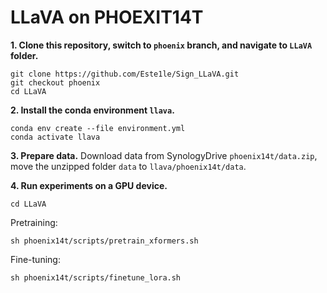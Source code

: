 # LLaVA on PHOEXIT14T
**1. Clone this repository, switch to `phoenix` branch, and navigate to `LLaVA` folder.**
```
git clone https://github.com/Este1le/Sign_LLaVA.git
git checkout phoenix
cd LLaVA
```
**2. Install the conda environment `llava`.**
```
conda env create --file environment.yml
conda activate llava
```
**3. Prepare data.**
Download data from SynologyDrive `phoenix14t/data.zip`, move the unzipped folder `data` to `llava/phoenix14t/data`.

**4. Run experiments on a GPU device.**
```
cd LLaVA
```
Pretraining:
```
sh phoenix14t/scripts/pretrain_xformers.sh 
```
Fine-tuning:
```
sh phoenix14t/scripts/finetune_lora.sh
```